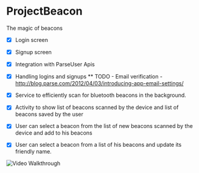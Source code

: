 ProjectBeacon
=============

The magic of beacons

* [x] Login screen
* [x] Signup screen
* [x] Integration with ParseUser Apis
* [x] Handling logins and signups
      ** TODO - Email verification - http://blog.parse.com/2012/04/03/introducing-app-email-settings/
* [x] Service to efficiently scan for bluetooth beacons in the background.
* [x] Activity to show list of beacons scanned by the device and list of beacons saved by the user
* [x] User can select a beacon from the list of new beacons scanned by the device and add to his beacons
* [X] User can select a beacon from a list of his beacons and update its friendly name.  
    

![Video Walkthrough](anim_ble.gif)
